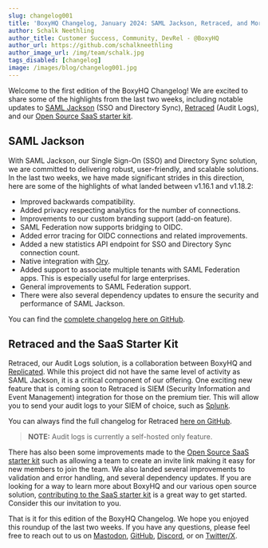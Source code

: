 ```yaml
---
slug: changelog001
title: 'BoxyHQ Changelog, January 2024: SAML Jackson, Retraced, and More'
author: Schalk Neethling
author_title: Customer Success, Community, DevRel - @BoxyHQ
author_url: https://github.com/schalkneethling
author_image_url: /img/team/schalk.jpg
tags_disabled: [changelog]
image: /images/blog/changelog001.jpg
---
```


Welcome to the first edition of the BoxyHQ Changelog! We are excited to share some of the highlights from the last two weeks, including notable updates to [SAML Jackson](https://github.com/boxyhq/jackson) (SSO and Directory Sync), [Retraced](https://github.com/retracedhq/retraced) (Audit Logs), and our [Open Source SaaS starter kit](https://github.com/boxyhq/saas-starter-kit).

## SAML Jackson

With SAML Jackson, our Single Sign-On (SSO) and Directory Sync solution, we are committed to delivering robust, user-friendly, and scalable solutions. In the last two weeks, we have made significant strides in this direction, here are some of the highlights of what landed between v1.16.1 and v1.18.2:

- Improved backwards compatibility.
- Added privacy respecting analytics for the number of connections.
- Improvements to our custom branding support (add-on feature).
- SAML Federation now supports bridging to OIDC.
- Added error tracing for OIDC connections and related improvements.
- Added a new statistics API endpoint for SSO and Directory Sync connection count.
- Native integration with [Ory](https://www.ory.sh/).
- Added support to associate multiple tenants with SAML Federation apps. This is especially useful for large enterprises.
- General improvements to SAML Federation support.
- There were also several dependency updates to ensure the security and performance of SAML Jackson.

You can find the [complete changelog here on GitHub](https://github.com/boxyhq/jackson/releases).

## Retraced and the SaaS Starter Kit

Retraced, our Audit Logs solution, is a collaboration between BoxyHQ and [Replicated](https://www.replicated.com/). While this project did not have the same level of activity as SAML Jackson, it is a critical component of our offering. One exciting new feature that is coming soon to Retraced is SIEM (Security Information and Event Management) integration for those on the premium tier. This will allow you to send your audit logs to your SIEM of choice, such as [Splunk](https://www.splunk.com/).

You can always find the full changelog for Retraced [here on GitHub](https://github.com/retracedhq/retraced/releases).

> **NOTE:** Audit logs is currently a self-hosted only feature.

There has also been some improvements made to the [Open Source SaaS starter kit](https://github.com/boxyhq/saas-starter-kit) such as allowing a team to create an invite link making it easy for new members to join the team. We also landed several improvements to validation and error handling, and several dependency updates. If you are looking for a way to learn more about BoxyHQ and our various open source solution, [contributing to the SaaS starter kit](https://github.com/boxyhq/saas-starter-kit/issues) is a great way to get started. Consider this our invitation to you.

That is it for this edition of the BoxyHQ Changelog. We hope you enjoyed this roundup of the last two weeks. If you have any questions, please feel free to reach out to us on [Mastodon](https://hachyderm.io/@boxyhq), [GitHub](https://github.com/boxyhq), [Discord](https://discord.boxyhq.com/), or on [Twitter/X](https://twitter.com/boxyhq).
